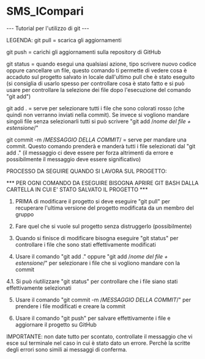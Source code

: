 # SMS_ICompari

--- Tutorial per l'utilizzo di git ---

LEGENDA:
git pull = scarica gli aggiornamenti

git push = carichi gli aggiornamenti sulla repository di GitHub

git status = quando esegui una qualsiasi azione, tipo scrivere nuovo codice oppure cancellare un file, questo comando ti permette di vedere cosa è accaduto sul progetto salvato in locale dall'ultimo pull che è stato eseguito (si consiglia di usarlo spesso per controllare cosa è stato fatto e si può usare per controllare la selezione dei file dopo l'esecuzione del comando "git add")

git add . = serve per selezionare tutti i file che sono colorati rosso (che quindi non verranno inviati nella commit). Se invece si vogliono mandare singoli file senza selezionarli tutti si può scrivere "git add /*nome del file + estensione*/"

git commit -m /*MESSAGGIO DELLA COMMIT*/ = serve per mandare una commit. Questo comando prenderà e manderà tutti i file selezionati dal "git add ." (il messaggio ci deve essere per forza altrimenti da errore e possibilmente il messaggio deve essere significativo)



PROCESSO DA SEGUIRE QUANDO SI LAVORA SUL PROGETTO:

*** PER OGNI COMANDO DA ESEGUIRE BISOGNA APRIRE GIT BASH DALLA CARTELLA IN CUI E' STATO SALVATO IL PROGETTO ***


1. PRIMA di modificare il progetto si deve eseguire "git pull" per recuperare l'ultima versione del progetto modificata da un membro del gruppo

2. Fare quel che si vuole sul progetto senza distruggerlo (possibilmente)

3. Quando si finisce di modificare bisogna eseguire "git status" per controllare i file che sono stati effettivamente modificati

4. Usare il comando "git add ." oppure "git add /*nome del file + estensione*/" per selezionare i file che si vogliono mandare con la commit

4.1. Si può riutilizzare "git status" per controllare che i file siano stati effettivamente selezionati

5. Usare il comando "git commit -m /*MESSAGGIO DELLA COMMIT*/" per prendere i file modificati e creare la commit

6. Usare il comando "git push" per salvare effettivamente i file e aggiornare il progetto su GitHub


IMPORTANTE: non date tutto per scontato, controllate il messaggio che vi esce sul terminale nel caso in cui è stato dato un errore. Perchè la scritte degli errori sono simili ai messaggi di conferma.
